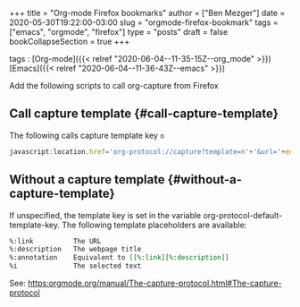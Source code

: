 +++
title = "Org-mode Firefox bookmarks"
author = ["Ben Mezger"]
date = 2020-05-30T19:22:00-03:00
slug = "orgmode-firefox-bookmark"
tags = ["emacs", "orgmode", "firefox"]
type = "posts"
draft = false
bookCollapseSection = true
+++

tags
: [Org-mode]({{< relref "2020-06-04--11-35-15Z--org_mode" >}}) [Emacs]({{< relref "2020-06-04--11-36-43Z--emacs" >}})

Add the following scripts to call org-capture from Firefox


## Call capture template {#call-capture-template}

The following calls capture template key `n`

```js
javascript:location.href='org-protocol://capture?template=n'+'&url='+encodeURIComponent(window.location.href)+'&title='+encodeURIComponent(document.title)+'&body='+encodeURIComponent(window.getSelection());
```


## Without a capture template {#without-a-capture-template}

If unspecified, the template key is set in the variable
org-protocol-default-template-key. The following template placeholders are
available:

```org
%:link          The URL
%:description   The webpage title
%:annotation    Equivalent to [[%:link][%:description]]
%i              The selected text
```

See: <https:orgmode.org/manual/The-capture-protocol.html#The-capture-protocol>